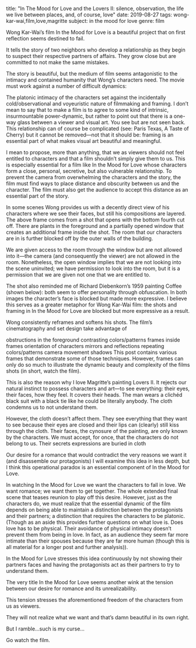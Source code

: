 title: "In The Mood for Love and the Lovers II: silence, observation, the life we live between places, and, of course, love"
date: 2019-08-27
tags: wong-kar-wai,film,love,magritte
subject: in the mood for love
genre: film

Wong Kar-Wai’s film In the Mood for Love is a beautiful project that on first reflection seems destined to fail.

It tells the story of two neighbors who develop a relationship as they begin to suspect their respective partners of affairs. They grow close but are committed to not make the same mistakes.

The story is beautiful, but the medium of film seems antagonistic to the intimacy and contained humanity that Wong’s characters need. The movie must work against a number of difficult dynamics:

The platonic intimacy of the characters set against the incidentally cold/observational and voyeuristic nature of filmmaking and framing.
I don’t mean to say that to make a film is to agree to some kind of intrinsic, insurmountable power-dynamic, but rather to point out that there is a one-way glass between a viewer and visual art. You see but are not seen back. This relationship can of course be complicated (see: Paris Texas, A Taste of Cherry) but it cannot be removed—not that it should be: framing is an essential part of what makes visual art beautiful and meaningful.

I mean to propose, more than anything, that we as viewers should not feel entitled to characters and that a film shouldn’t simply give them to us. This is especially essential for a film like In the Mood for Love whose characters form a close, personal, secretive, but also vulnerable relationship. To prevent the camera from overwhelming the characters and the story, the film must find ways to place distance and obscurity between us and the character. The film must also get the audience to accept this distance as an essential part of the story.

In some scenes Wong provides us with a decently direct view of his characters where we see their faces, but still his compositions are layered. The above frame comes from a shot that opens with the bottom fourth cut off. There are plants in the foreground and a partially opened window that creates an additional frame inside the shot. The room that our characters are in is further blocked off by the outer walls of the building.

We are given access to the room through the window but are not allowed into it—the camera (and consequently the viewer) are not allowed in the room. Nonetheless, the open window implies that we are not looking into the scene uninvited; we have permission to look into the room, but it is a permission that we are given not one that we are entitled to.

The shot also reminded me of Richard Diebenkorn’s 1959 painting Coffee (shown below): both seem to offer personality through obfuscation. In both images the character’s face is blocked but made more expressive. I believe this serves as a greater metaphor for Wong Kar-Wai film: the shots and framing in In the Mood for Love are blocked but more expressive as a result.

Wong consistently reframes and softens his shots. The film’s cinematography and set design take advantage of

obstructions in the foreground
contrasting colors/patterns
frames inside frames
orientation of characters
mirrors and reflections
repeating colors/patterns
camera movement
shadows
This post contains various frames that demonstrate some of those techniques. However, frames can only do so much to illustrate the dynamic beauty and complexity of the films shots (in short, watch the film).

This is also the reason why I love Magritte’s painting Lovers II. It rejects our natural instinct to possess characters and art—to see everything: their eyes, their faces, how they feel. It covers their heads. The man wears a clichéd black suit with a black tie like he could be literally anybody. The cloth condemns us to not understand them.

However, the cloth doesn’t affect them. They see everything that they want to see because their eyes are closed and their lips can (clearly) still kiss through the cloth. Their faces, the cynosure of the painting, are only known by the characters. We must accept, for once, that the characters do not belong to us. Their secrets expressions are buried in cloth

Our desire for a romance that would contradict the very reasons we want it (and disassemble our protagonists)
I will examine this idea in less depth, but I think this operational paradox is an essential component of In the Mood for Love.

In watching In the Mood for Love we want the characters to fall in love. We want romance; we want them to get together. The whole extended final scene that teases reunion to play off this desire. However, just as the characters do, we must realize that the essential dynamic of the film depends on being able to maintain a distinction between the protagonists and their partners; a distinction that requires the characters to be platonic. (Though as an aside this provides further questions on what love is. Does love has to be physical. Their avoidance of physical intimacy doesn’t prevent them from being in love. In fact, as an audience they seem far more intimate than their spouses because they are far more human (though this is all material for a longer post and further analysis)).

In the Mood for Love stresses this idea continuously by not showing their partners faces and having the protagonists act as their partners to try to understand them.

The very title In the Mood for Love seems another wink at the tension between our desire for romance and its unrealizability.

This tension stresses the aforementioned freedom of the characters from us as viewers.

They will not realize what we want and that’s damn beautiful in its own right.

But I ramble…such is my curse…

Go watch the film.
